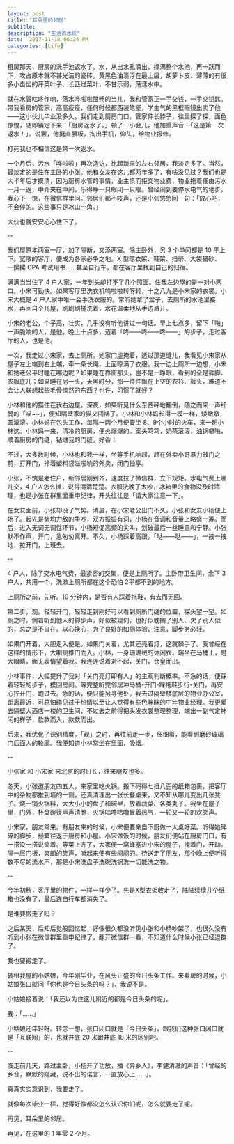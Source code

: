 ```yaml
---
layout: post
title: "耳朵里的邻居"
subtitle:
description: "生活流水账"
date:  2017-11-18 06:24 PM
categories: [Life]
---
```



租房那天，厨房的洗手池返水了。水，从出水孔涌出，撑满整个水池，再一跃而下，攻占原本就不甚光洁的瓷砖。黄黑色油渍浮在最上层，胡萝卜皮、薄薄的有很多小齿齿的芹菜叶子、长匹烂菜叶，不甘示弱，荡漾水中。

就在水管咕咚作响，落水哗啦啦酣畅的当儿，我和管家正一手交钱，一手交钥匙。带我看房的管家，高高瘦瘦，任何时候都西装笔挺，学生气的黑框眼镜出卖了他——这小伙儿毕业没多久。我们走到厨房门口。管家伸长脖子，往里探了探，面色惊惶，随即镇定下来：「厨房返水了。」顿了一小会儿，他加重声音：「这是第一次返水！」。说罢，他挺直腰板，掏出手机，仰头，给物业报修。

打死我也不相信这是第一次返水。

一个月后，污水「哗啦啦」再次造访，比起新来的左右邻居，我淡定多了。当然，最淡定的是住在主卧的小张。他和女友在这儿都两年多了，有啥没见过？我们也是大半年后才摸清，因为厨房水管的事情，业主愤而拒交物业费，物业拖着任由污水一月一返，中介夹在中间，乐得睁一只眼闭一只眼。曾经闹到要停水电气的地步，我心下一惊，在微信群里问。邻居们都不吱声，还是小张悠悠回一句：「放心吧，不会停的。这些事只是冰山一角。」

大伙也就安安心心住下了。



--



我们屋原本两室一厅，加了隔断，又添两室。除主卧外，另 3 个单间都是 10 平上下。宽敞的客厅，便成为各家必争之地。X 型晾衣架、鞋架、扫帚、大袋猫砂、 一摞摞 CPA 考试用书……甚至自行车，都在客厅里找到自己的归宿。  



满满当当住了 4 户人家，一年到头却打不了几个照面。住我左边屋的是一对小两口。小宋可勤快。如果客厅里洗衣机呜啦啦转呀转，十之八九是小宋家的衣裳。小宋大概是 4 户人家中唯一会手洗衣服的。常听她拿了盆子，去厕所的水池里接水，再回自个儿屋，刷刷刷搓洗着，水花温柔地从手边溅开。



小宋的老公，个子高，壮实，几乎没有听他讲过一句话。早上七点多，留下「啪」一声脆响的人，是他。晚上十点多，迈着「咚——咚——咚——」的步子，走过客厅的人，也是他。



一次，我走过小宋家，去上厕所。她家门虚掩着，透过那道缝儿，我看见小宋家从屋子左上端到右上端，牵一条长绳，上面晾满了衣服。我一边上厕所一边想，小宋和她老公平时睡在哪边呢？如果睡在靠窗那头，岂不是一睁眼，看到的全是裤脚、衣服底儿；如果睡在另一头，天黑时分，那一件件飘在上空的衣衫、裤头，难道不会让人联想起些毛骨悚然的东西？也许，习惯了就好？



小林和他的猫住在我右边屋。深夜，如果听见什么东西砰地翻倒，随之而来一声纤弱的「喵~~」，便知隔壁家的猫又闯祸了。小林和小林妈长得一模一样，矮墩墩，圆滚滚。小林妈在包头工作，每隔一两个月便要坐 8、9个小时的火车，来一趟小林这。小林妈一来，清冷的厨房，便火爆爆的。案头笃笃，奶茶滚滚，油锅噼啪，顺着厨房的门缝，钻进我的门缝。好香！



不过，大多数时候，小林也和我一样，坐等手机响起，赶在外卖小哥暴力敲门之前，打开门，拎着塑料袋滋啦响的外卖，闭门独享。



小张，不愧是老住户，新邻居刚到齐，速度拉了微信群，立下规矩。水电气费上哪儿交，4 户人怎么摊，说得清清楚楚。衣服洗晚了太吵，冰箱里的食物没及时清理，也是小张在群里面重申纪律，开头往往是「请大家注意一下」。



在女友面前，小张却没了气势。清晨，在小宋老公出门不久，小张和女友小杨便上场了。起先是势均力敌的争吵，双方振振有词，小杨在音调和音量上略盛一筹。而后，进入无词无调性环节，小杨短促高频的尖叫，划破最后一丝睡意和宁静。小张默不作声，开门，急匆匆离开。不久，小杨踩着高跟，「哒——哒——」，一拽一拽地，拉开门，上班去。



--



4 户人，除了交水电气费，最紧密的交集，便是上厕所了。主卧带卫生间，余下 3 户人，共用一个，洗漱上厕所都在这个恐怕 2平都不到的地方。



上厕所之前，先听。10 分钟内，是否有人踩着拖鞋，有去而无回。



第二步，观。轻轻开门，轻轻走到刚好可以看到厕所门缝的位置，探头望一望。如厕之时，倘若听到他人的脚步声，好似被窥伺，也好似耽搁了别人、欠了别人似的，总之是不自在。以心换心，为了良好的如厕体验，注意，脚步务必轻。



如果门开着，大胆走入便是。如果门关着，尤其还亮着灯，这就棘手了。我曾经在这样的情形下，大喇喇推门而入。小林，一身珊瑚绒的休闲衣，端坐在马桶上，瞪大眼睛，面无表情望着我。我连连说着对不起，关门，仓皇而出。



小林事件，大幅提升了我对「关门亮灯即有人」的主观判断概率。不急的话，便踩着轻轻的步子，摸回房间。等完整听完邻居冲马桶-开门-踩拖鞋步行-关门，再安心拧开门，跑过去。急的话，便只能另寻他处。我去过隔壁楼底层的物业办公室，距离最近，可总怕碰见过于热情以至让人觉得有些色眯眯的中年物业经理。我更爱去隔壁大酒店一楼的卫生间，不过去之前得把头发衣裳整理整理，端出一副气定神闲的样子，款款而入，款款而出。



后来，我优化了识别精度。「观」之时，再往前走一步，细细看，能看到磨砂玻璃门后面人的轮廓。我便知道小林常坐在里面，吸烟。



--



小张家 和 小宋家 来北京的时日长，往来朋友也多。



冬天，小张邀朋友四五人，来家里吃火锅。搬下码得七扭八歪的纸箱包裹，把客厅中的杂物都推到墙的一侧，还真清理出一张长餐桌来，又不知从哪儿变出几张凳子。烧一锅火锅料，大大小小的盘子和碗里，放着蔬菜、各类丸子。我坐在屋子里，门外，杯盘碗筷声声清脆，火锅咕噜咕噜冒着热气，一轮又一轮的欢笑声。



小宋家，朋友常来。有朋友来的时候，小宋便要亲自下厨做一大桌好菜。听得她碎碎的脚步，频繁往返于厨房和小屋。小宋做饭的时候，朋友们便站在厨房门口，有一搭没一搭说笑着。等菜上齐了，大家便一窝蜂塞进小宋的屋子，掩着门，开动。隔一层门板，爽朗的笑声，听起来便有些闷闷的。待送走了朋友，那个晚上便听得数不尽的流水声，那是小宋洗盘子洗碗洗锅洗一切能洗之物。



--



今年初秋，客厅里的物件，一样一样少了。先是X型衣架收走了，陆陆续续几个纸箱也没有了，最后连自行车都消失了。



是谁要搬走了吗？



之后某天，后知后觉般回忆起，好像很久都没听见小张和小杨吵架了，也很久没有听到小张在微信群里重申纪律了。翻开微信群一看，不知道什么时候小张已经退群了。



我也要搬走了。



转租我屋的小姑娘，今年刚毕业，在风头正盛的今日头条工作。来看房的时候，小姑娘张口就问「你也是今日头条的吗？」，我说不是。



小姑娘接着说：「我还以为住这儿附近的都是今日头条的呢」。



我：「……」



小姑娘还年轻呀。转念一想，张口闭口就是「今日头条」，跟我们这种张口闭口就是「互联网」的，也就井底 20 米跟井底 18 米的区别吧。



--



临走前几天，路过主卧，小杨开了功放，播《异乡人》，李健清澈的声音：「曾经的乡音，默默的隐藏，说不出的诺言，一直放心上……」。



真真实实意识到，我要走了。



就像每次毕业一样，觉得好像都没怎么认识你们呢，怎么就要走了呢。



再见，耳朵里的邻居。

再见，在这里的 1 年零 2 个月。

























